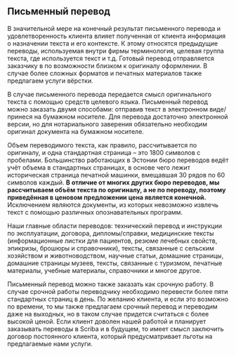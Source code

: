 ## Письменный перевод

В значительной мере на конечный результат письменного перевода и удовлетворенность клиента влияет полученная от клиента информация о назначении текста и его контексте. К этому относятся предыдущие переводы, используемая внутри фирмы терминология, целевая группа текста, где используется текст и т.д. Готовый перевод отправляется заказчику в по возможности близком к оригиналу оформлении. В случае более сложных форматов и печатных материалов также предлагаем услуги вёрстки.

В случае письменного перевода передается смысл оригинального текста с помощью средств целевого языка. Письменный перевод можно заказать двумя способами: отправив текст в электронном виде/принеся на бумажном носителе. Для перевода достаточно электронной версии, но для нотариального заверения обязательно необходим оригинал документа на бумажном носителе.

Объем переводимого текста, как правило, рассчитывается по оригиналу, и одна стандартная страница – это 1800 символов с пробелами. Большинство работающих в Эстонии бюро переводов ведёт учёт объема в стандартных страницах, в основе чего лежит историческая страница печатной машинки, вмещавшая 30 рядов по 60 символов каждый. **В отличие от многих других бюро переводов, мы рассчитываем объём текста по оригиналу, а не по переводу, поэтому приведённая в ценовом предложении цена является конечной.** Исключением являются документы, из которых невозможно извлечь текст с помощью различных опознавательных программ.

Наши главные области переводов: технический перевод и инструкции по эксплуатации, договора, дипломы/справки, медицинские тексты (информационные листки для пациентов, резюме лечебных свойств, эпикризы, брошюры и справочники), тексты, связанные с сельским хозяйством и животноводством, научные статьи, домашние страницы, домашние страницы музеев, тексты, связанные с туризмом, печатные материалы, учебные материалы, справочники и многое другое.

Письменный перевод можно также заказать как срочную работу. В случае срочной работы переводчику необходимо перевести более пяти стандартных страниц в день. По желанию клиента, и если это возможно по времени, то мы также предлагаем срочный перевод и переводим даже на выходных, но в таком случае придется считаться с более высокой ценой. Если клиент доволен нашей работой и планирует заказывать переводы в Scriba и в будущем, то имеет смысл заключить договор постоянного клиента, который предусматривает льготы на предлагаемые нами услуги.
